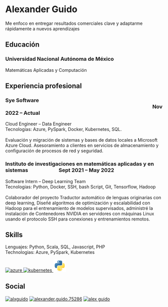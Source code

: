 # Alexander Guido
Me enfoco en entregar resultados comerciales clave y adaptarme rápidamente a nuevos aprendizajes


## Educación
### Universidad Nacional Autónoma de México </br>
Matemáticas Aplicadas y Computación
</br>



## Experiencia profesional
### Sye Software &nbsp;&nbsp;&nbsp;&nbsp;&nbsp;&nbsp;&nbsp;&nbsp;&nbsp;&nbsp;&nbsp;&nbsp;&nbsp;&nbsp;&nbsp;&nbsp;&nbsp;&nbsp;&nbsp;&nbsp;&nbsp;&nbsp;&nbsp;&nbsp;&nbsp;&nbsp;&nbsp;&nbsp;&nbsp;&nbsp;&nbsp;&nbsp;&nbsp;&nbsp;&nbsp;&nbsp;&nbsp;&nbsp;&nbsp;&nbsp;&nbsp;&nbsp;&nbsp;&nbsp;&nbsp;&nbsp;&nbsp;&nbsp;&nbsp;&nbsp;&nbsp;&nbsp;&nbsp;&nbsp;&nbsp;&nbsp;&nbsp;&nbsp;&nbsp;&nbsp;&nbsp;&nbsp;&nbsp;&nbsp;&nbsp;&nbsp;&nbsp;&nbsp;&nbsp;&nbsp;&nbsp;&nbsp;&nbsp;&nbsp;&nbsp;&nbsp;&nbsp;&nbsp;&nbsp;&nbsp;&nbsp;&nbsp;&nbsp;&nbsp;&nbsp;&nbsp;&nbsp;&nbsp;&nbsp;&nbsp;&nbsp;&nbsp;&nbsp;&nbsp;&nbsp;&nbsp;&nbsp;&nbsp;&nbsp;&nbsp;&nbsp;&nbsp;&nbsp;&nbsp;&nbsp;&nbsp;&nbsp;&nbsp;&nbsp;&nbsp;&nbsp;&nbsp;&nbsp;&nbsp;&nbsp;&nbsp;&nbsp;&nbsp;&nbsp;&nbsp;Nov 2022 – Actual </br>
Cloud Engineer – Data Engineer	</br>
Tecnologías:  Azure, PySpark, Docker, Kubernetes, SQL. </br></br>
Evaluación y migración de sistemas y bases de datos locales a Microsoft Azure Cloud. Asesoramiento a clientes en servicios de almacenamiento y configuración de procesos de red y seguridad.

### Instituto de investigaciones en matemáticas aplicadas y en sistemas &nbsp;&nbsp;&nbsp;&nbsp;&nbsp;&nbsp;&nbsp;&nbsp;&nbsp;&nbsp;&nbsp;&nbsp;&nbsp;&nbsp;&nbsp;&nbsp;&nbsp;&nbsp;&nbsp;&nbsp;&nbsp;&nbsp;&nbsp;&nbsp;Sept 2021 – May 2022 </br>
Software Intern – Deep Learning Team	</br>
Tecnologias: Python, Docker, SSH, bash Script, Git, Tensorflow, Hadoop </br></br>
Colaborador del proyecto Traductor automático de lenguas originarias con deep learning, Diseñé algoritmos de optimización y escalabilidad con Hadoop para el entrenamiento de modelos supervisados, administré la instalación de Contenedores NVIDIA en servidores con máquinas Linux usando el protocolo SSH para conexiones y entrenamientos remotos.


<p align="left">


## Skills </br>
Lenguajes:		Python, Scala, SQL, Javascript, PHP </br>
Technologias: Azure, PySpark, Kubernetes
<p align="left"> <a href="https://azure.microsoft.com/en-in/" target="_blank" rel="noreferrer"> <img src="https://www.vectorlogo.zone/logos/microsoft_azure/microsoft_azure-icon.svg" alt="azure" width="40" height="40"/> </a> <a href="https://kubernetes.io" target="_blank" rel="noreferrer"> <img src="https://www.vectorlogo.zone/logos/kubernetes/kubernetes-icon.svg" alt="kubernetes" width="40" height="40"/> </a><a href="https://www.python.org" target="_blank" rel="noreferrer"> <img src="https://raw.githubusercontent.com/devicons/devicon/master/icons/python/python-original.svg" alt="python" width="40" height="40"/> </a> </p>

  
## Social 
<a href="https://linkedin.com/in/alxguido" target="_blank"><img align="center" src="https://raw.githubusercontent.com/rahuldkjain/github-profile-readme-generator/master/src/images/icons/Social/linked-in-alt.svg" alt="alxguido" height="30" width="40" /></a>
<a href="https://fb.com/alexander.guido.75286" target="_blank"><img align="center" src="https://raw.githubusercontent.com/rahuldkjain/github-profile-readme-generator/master/src/images/icons/Social/facebook.svg" alt="alexander.guido.75286" height="30" width="40" /></a>
<a href="https://www.youtube.com/channel/UCadbSxLMjGApOHCK7YeFXug" target="_blank"><img align="center" src="https://raw.githubusercontent.com/rahuldkjain/github-profile-readme-generator/master/src/images/icons/Social/youtube.svg" alt="alex guido" height="30" width="40" /></a>
</p>
